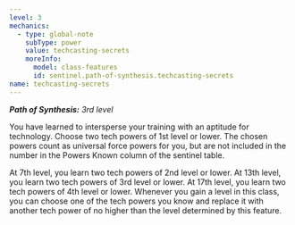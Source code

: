 ```yaml
---
level: 3
mechanics:
  - type: global-note
    subType: power
    value: techcasting-secrets
    moreInfo:
      model: class-features
      id: sentinel.path-of-synthesis.techcasting-secrets
name: techcasting-secrets
---
```

_**Path of Synthesis:** 3rd level_
You have learned to intersperse your training with an aptitude for technology. Choose two tech powers of 1st level or lower. The chosen powers count as universal force powers for you, but are not included in the number in the Powers Known column of the sentinel table. 
At 7th level, you learn two tech powers of 2nd level or lower. At 13th level, you learn two tech powers of 3rd level or lower. At 17th level, you learn two tech powers of 4th level or lower. Whenever you gain a level in this class, you can choose one of the tech powers you know and replace it with another tech power of no higher than the level determined by this feature.